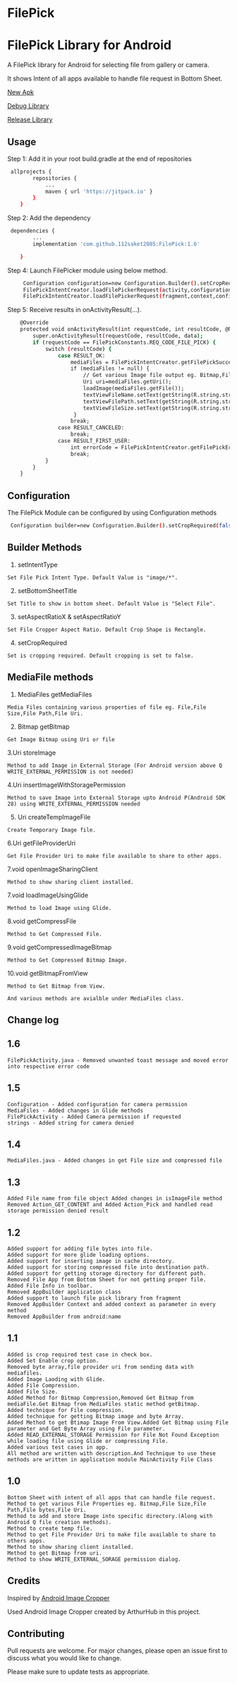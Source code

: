 # FilePick
# FilePick Library for Android


A FilePick library for Android for selecting file from gallery or camera.

It shows Intent of all apps available to handle file request in Bottom Sheet.

[New Apk](https://tinyurl.com/y7bttele)

[Debug Library](https://tinyurl.com/yc57xyy3)

[Release Library](https://tinyurl.com/y7nlvxfs)



## Usage

Step 1: Add it in your root build.gradle at the end of repositories

```bash
 allprojects {
        repositories {
            ...
            maven { url 'https://jitpack.io' }
        }
    }
```

Step 2: Add the dependency

```bash
 dependencies {
        ...
       	implementation 'com.github.112saket2085:FilePick:1.6'

    }
```

Step 4: Launch FilePicker module using below method.
```bash
     Configuration configuration=new Configuration.Builder().setCropRequired(false).setAspectRatioX(1).setAspectRatioY(1).build();
     FilePickIntentCreator.loadFilePickerRequest(activity,configuration);
     FilePickIntentCreator.loadFilePickerRequest(fragment,context,configuration);

```

Step 5: Receive results in onActivityResult(...).

```bash
    @Override
    protected void onActivityResult(int requestCode, int resultCode, @Nullable Intent data) {
        super.onActivityResult(requestCode, resultCode, data);
        if (requestCode == FilePickConstants.REQ_CODE_FILE_PICK) {
            switch (resultCode) {
                case RESULT_OK:
                    mediaFiles = FilePickIntentCreator.getFilePickSuccessResult(data);
                    if (mediaFiles != null) {
                        // Get various Image file output eg. Bitmap,File Size,File Path,File bytes,File Uri.
                        Uri uri=mediaFiles.getUri();
                        loadImage(mediaFiles.getFile());
                        textViewFileName.setText(getString(R.string.str_file_name_detail, mediaFiles.getFileName()));
                        textViewFilePath.setText(getString(R.string.str_file_path_detail, mediaFiles.getFilePath()));
                        textViewFileSize.setText(getString(R.string.str_file_size_detail, mediaFiles.getFileSize()));
                     }
                    break;
                case RESULT_CANCELED:
                    break;
                case RESULT_FIRST_USER:
                    int errorCode = FilePickIntentCreator.getFilePickErrorResult(data);
                    break;
            }
        }
    }


```

## Configuration

The FilePick Module can be configured by using Configuration methods

```bash
 Configuration builder=new Configuration.Builder().setCropRequired(false).setAspectRatioX(1).setAspectRatioY(1).build();

```

## Builder Methods

1. setIntentType
```
Set File Pick Intent Type. Default Value is "image/*".
```
2. setBottomSheetTitle
```
Set Title to show in bottom sheet. Default Value is "Select File".
```
3. setAspectRatioX & setAspectRatioY
```
Set File Cropper Aspect Ratio. Default Crop Shape is Rectangle.
```
4. setCropRequired
```
Set is cropping required. Default cropping is set to false.
```

## MediaFile methods

1. MediaFiles getMediaFiles
```
Media Files containing various properties of file eg. File,File Size,File Path,File Uri.
```
2. Bitmap getBitmap
```
Get Image Bitmap using Uri or file
```
3.Uri storeImage
```
Method to add Image in External Storage (For Android version above Q WRITE_EXTERNAL_PERMISSION is not needed)
```
4.Uri insertImageWithStoragePermission
```
Method to save Image into External Storage upto Android P(Android SDK 28) using WRITE_EXTERNAL_PERMISSION needed
```
5. Uri createTempImageFile
```
Create Temporary Image file.
```
6.Uri getFileProviderUri
```
Get File Provider Uri to make file available to share to other apps.
```
7.void openImageSharingClient
```
Method to show sharing client installed.
```
7.void loadImageUsingGlide
```
Method to load Image using Glide.
```
8.void getCompressFile
```
Method to Get Compressed File.
```
9.void getCompressedImageBitmap
```
Method to Get Compressed Bitmap Image.
```
10.void getBitmapFromView
```
Method to Get Bitmap from View.
```
```
And various methods are avialble under MediaFiles class.
```

## Change log

## 1.6

```
FilePickActivity.java - Removed unwanted toast message and moved error into respective error code

```

## 1.5

```
Configuration - Added configuration for camera permission
MediaFiles - Added changes in Glide methods
FilePickActivity - Added Camera permission if requested
strings - Added string for camera denied

```

## 1.4

```
MediaFiles.java - Added changes in get File size and compressed file

```


## 1.3

```
Added File name from file object Added changes in isImageFile method
Removed Action_GET_CONTENT and Added Action_Pick and handled read storage permission denied result

```
## 1.2
```
Added support for adding file bytes into file.
Added support for more glide loading options.
Added support for inserting image in cache directory.
Added support for storing compressed file into destination path.
Added support for getting storage directory for different path.
Removed File App from Bottom Sheet for not getting proper file.
Added File Info in toolbar.
Removed AppBuilder application class
Added support to launch file pick library from fragment
Removed AppBuilder Context and added context as parameter in every method
Removed AppBuilder from android:name

```
## 1.1
```
Added is crop required test case in check box.
Added Set Enable crop option.
Removed byte array,file provider uri from sending data with mediafiles.
Added Image Laoding with Glide.
Added File Compression.
Added File Size.
Added Method for Bitmap Compression,Removed Get Bitmap from mediaFile.Get Bitmap from MediaFiles static method getBitmap.
Added technique for File compression.
Added technique for getting Bitmap image and byte Array.
Added Method to get Btimap Image From View.Added Get Bitmap using File parameter and Get Byte Array using File parameter.
Added READ_EXTERNAL_STORAGE Permission for File Not Found Exception while loading file using Glide or compressing File.
Added various test cases in app.
All method are written with description.And Technique to use these methods are written in application module MainActivity File Class
```
## 1.0
```
Bottom Sheet with intent of all apps that can handle file request.
Method to get various File Properties eg. Bitmap,File Size,File Path,File bytes,File Uri.
Method to add and store Image into specific directory.(Along with Android Q file creation methods).
Method to create temp file.
Method to get File Provider Uri to make file available to share to others apps.
Method to show sharing client installed.
Method to get Bitmap from uri.
Method to show WRITE_EXTERNAL_SORAGE permission dialog.
```

## Credits

Inspired by [Android Image Cropper](https://github.com/ArthurHub/Android-Image-Cropper)

Used Android Image Cropper created by 
ArthurHub in this project.

## Contributing
Pull requests are welcome. For major changes, please open an issue first to discuss what you would like to change.

Please make sure to update tests as appropriate.
